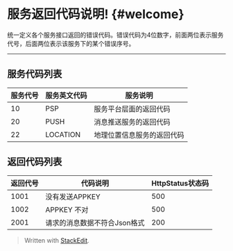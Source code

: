 服务返回代码说明!		{#welcome}
====================

统一定义各个服务接口返回的错误代码。错误代码为4位数字，前面两位表示服务代号，后面两位表示该服务下的某个错误序号。

----------


服务代码列表
--------------

服务代号|服务英文代码|服务说明
------|---|----
10|PSP|服务平台层面的返回代码
20|PUSH|消息推送服务的返回代码|
22|LOCATION|地理位置信息服务的返回代码

返回代码列表
--------------

返回代号|代码说明|HttpStatus状态码
------|---|----
1001|没有发送APPKEY|500
1002|APPKEY 不对|500
2001|请求的消息数据不符合Json格式|200

> Written with [StackEdit](https://stackedit.io/).